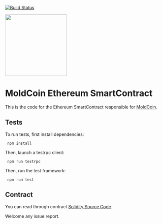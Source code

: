 [![Build Status](https://secure.travis-ci.org/moldcoin/token.png)](http://travis-ci.org/moldcoin/token)

 <img src = "https://avatars1.githubusercontent.com/u/25629406?v=3&s=200" width = "200">
 
 # MoldCoin Ethereum SmartContract
 
 This is the code for the Ethereum SmartContract responsible for [MoldCoin](http://www.moldcoin.jp/).
 
 
 ## Tests
 
 To run tests, first install dependencies:
 
     npm install
 
 Then, launch a testrpc client:
 
     npm run testrpc
 
 Then, run the test framework:
 
     npm run test
 
 ## Contract
 
 You can read through contract [Solidity Source Code](https://github.com/moldcoin/token/blob/master/contracts/MoldCoin.sol).
 
 Welcome any issue report.
 
 